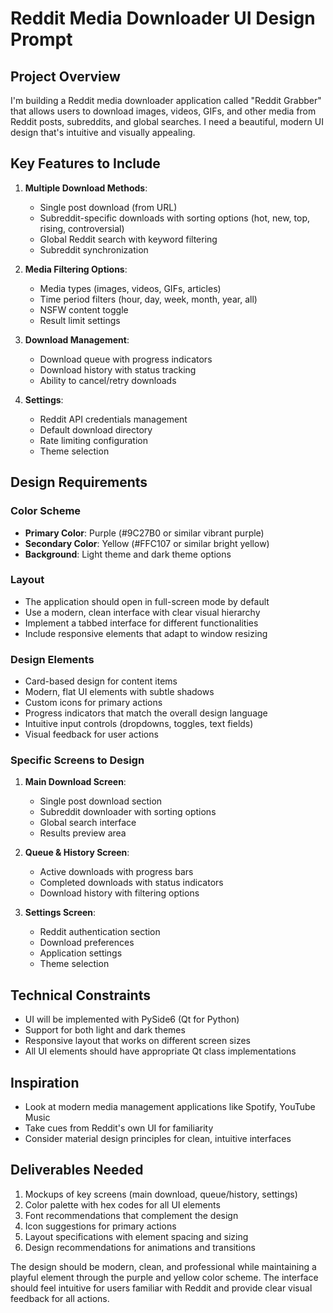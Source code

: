 # Reddit Media Downloader UI Design Prompt

## Project Overview
I'm building a Reddit media downloader application called "Reddit Grabber" that allows users to download images, videos, GIFs, and other media from Reddit posts, subreddits, and global searches. I need a beautiful, modern UI design that's intuitive and visually appealing.

## Key Features to Include

1. **Multiple Download Methods**:
   - Single post download (from URL)
   - Subreddit-specific downloads with sorting options (hot, new, top, rising, controversial)
   - Global Reddit search with keyword filtering
   - Subreddit synchronization

2. **Media Filtering Options**:
   - Media types (images, videos, GIFs, articles)
   - Time period filters (hour, day, week, month, year, all)
   - NSFW content toggle
   - Result limit settings

3. **Download Management**:
   - Download queue with progress indicators
   - Download history with status tracking
   - Ability to cancel/retry downloads

4. **Settings**:
   - Reddit API credentials management
   - Default download directory
   - Rate limiting configuration
   - Theme selection

## Design Requirements

### Color Scheme
- **Primary Color**: Purple (#9C27B0 or similar vibrant purple)
- **Secondary Color**: Yellow (#FFC107 or similar bright yellow)
- **Background**: Light theme and dark theme options

### Layout
- The application should open in full-screen mode by default
- Use a modern, clean interface with clear visual hierarchy
- Implement a tabbed interface for different functionalities
- Include responsive elements that adapt to window resizing

### Design Elements
- Card-based design for content items
- Modern, flat UI elements with subtle shadows
- Custom icons for primary actions
- Progress indicators that match the overall design language
- Intuitive input controls (dropdowns, toggles, text fields)
- Visual feedback for user actions

### Specific Screens to Design
1. **Main Download Screen**:
   - Single post download section
   - Subreddit downloader with sorting options
   - Global search interface
   - Results preview area

2. **Queue & History Screen**:
   - Active downloads with progress bars
   - Completed downloads with status indicators
   - Download history with filtering options

3. **Settings Screen**:
   - Reddit authentication section
   - Download preferences
   - Application settings
   - Theme selection

## Technical Constraints
- UI will be implemented with PySide6 (Qt for Python)
- Support for both light and dark themes
- Responsive layout that works on different screen sizes
- All UI elements should have appropriate Qt class implementations

## Inspiration
- Look at modern media management applications like Spotify, YouTube Music
- Take cues from Reddit's own UI for familiarity
- Consider material design principles for clean, intuitive interfaces

## Deliverables Needed
1. Mockups of key screens (main download, queue/history, settings)
2. Color palette with hex codes for all UI elements
3. Font recommendations that complement the design
4. Icon suggestions for primary actions
5. Layout specifications with element spacing and sizing
6. Design recommendations for animations and transitions

The design should be modern, clean, and professional while maintaining a playful element through the purple and yellow color scheme. The interface should feel intuitive for users familiar with Reddit and provide clear visual feedback for all actions.
